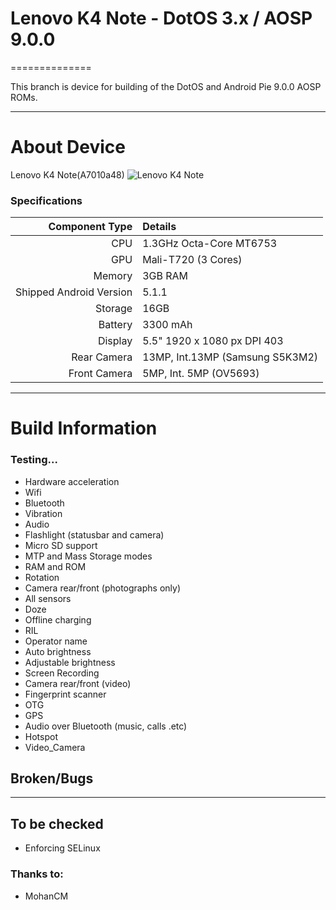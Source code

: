 # Lenovo K4 Note - DotOS 3.x / AOSP 9.0.0
==============

This branch is device for building of the DotOS and Android Pie 9.0.0 AOSP ROMs.

---

# About Device

Lenovo K4 Note(A7010a48)
![Lenovo K4 Note](https://static.digit.in/product/5d6aa8dce00903835bf6d786b65802445cc41a58.jpeg "Lenovo K4 Note")

### Specifications

Component Type | Details
-------:|:-------------------------
CPU     | 1.3GHz Octa-Core MT6753
GPU     | Mali-T720 (3 Cores)
Memory  | 3GB RAM
Shipped Android Version | 5.1.1
Storage | 16GB
Battery | 3300 mAh
Display | 5.5" 1920 x 1080 px DPI 403
Rear Camera | 13MP, Int.13MP (Samsung S5K3M2)
Front Camera | 5MP, Int. 5MP (OV5693)

---

# Build Information

### Testing...
 * Hardware acceleration
 * Wifi
 * Bluetooth
 * Vibration
 * Audio
 * Flashlight (statusbar and camera)
 * Micro SD support
 * MTP and Mass Storage modes
 * RAM and ROM
 * Rotation
 * Camera rear/front (photographs only)
 * All sensors
 * Doze
 * Offline charging
 * RIL
 * Operator name
 * Auto brightness
 * Adjustable brightness
 * Screen Recording
 * Camera rear/front (video)
 * Fingerprint scanner
 * OTG
 * GPS
 * Audio over Bluetooth (music, calls .etc)
 * Hotspot
 * Video_Camera

 ## Broken/Bugs
 -------------


## To be checked
 * Enforcing SELinux


### Thanks to:
 * MohanCM
